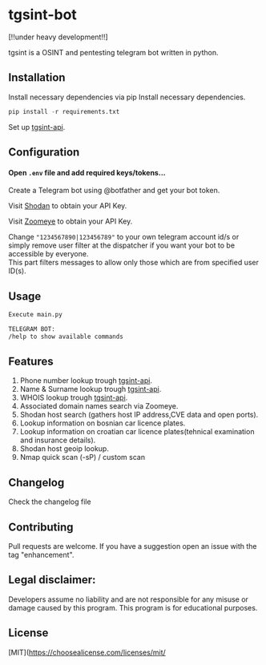 # tgsint-bot
[!!under heavy development!!]

tgsint is a OSINT and pentesting telegram bot written in python.

## Installation

Install necessary dependencies via pip
Install necessary dependencies.
```python
pip install -r requirements.txt
```

Set up [tgsint-api](https://github.com/runtimeterrorist/tgsint-api).

## Configuration

#### Open `.env` file and add required keys/tokens...

Create a Telegram bot using @botfather and get your bot token.

Visit [Shodan](https://developer.shodan.io/) to obtain your API Key.

Visit [Zoomeye](https://zoomeye.org/) to obtain your API Key.

Change `"1234567890|123456789"` to your own telegram account id/s or simply remove user filter at the dispatcher if you want your bot to be accessible by everyone.  
This part filters messages to allow only those which are from specified user ID(s).

## Usage

```bash
Execute main.py  

TELEGRAM BOT:
/help to show available commands
```

## Features

1. Phone number lookup trough [tgsint-api](https://github.com/runtimeterrorist/tgsint-api).
2. Name & Surname lookup trough [tgsint-api](https://github.com/runtimeterrorist/tgsint-api).
3. WHOIS lookup trough [tgsint-api](https://github.com/runtimeterrorist/tgsint-api).
4. Associated domain names search via Zoomeye.
5. Shodan host search (gathers host IP address,CVE data and open ports).
6. Lookup information on bosnian car licence plates.
7. Lookup information on croatian car licence plates(tehnical examination and insurance details).
8. Shodan host geoip lookup.
9. Nmap quick scan (-sP) / custom scan

## Changelog

Check the changelog file

## Contributing

Pull requests are welcome.
If you have a suggestion open an issue with the tag "enhancement".  

## Legal disclaimer:
Developers assume no liability and are not responsible for any misuse or damage caused by this program.
This program is for educational purposes.

## License
[MIT](https://choosealicense.com/licenses/mit/
